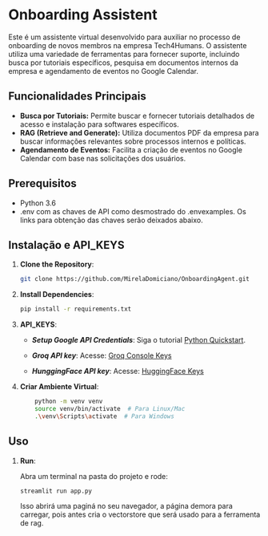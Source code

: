 # Onboarding Assistent

Este é um assistente virtual desenvolvido para auxiliar no processo de onboarding de novos membros na empresa Tech4Humans. O assistente utiliza uma variedade de ferramentas para fornecer suporte, incluindo busca por tutoriais específicos, pesquisa em documentos internos da empresa e agendamento de eventos no Google Calendar.

## Funcionalidades Principais

- **Busca por Tutoriais:** Permite buscar e fornecer tutoriais detalhados de acesso e instalação para softwares específicos.
- **RAG (Retrieve and Generate):** Utiliza documentos PDF da empresa para buscar informações relevantes sobre processos internos e políticas.
- **Agendamento de Eventos:** Facilita a criação de eventos no Google Calendar com base nas solicitações dos usuários.


## Prerequisitos

- Python 3.6 
- .env com as chaves de API como desmostrado do .envexamples. Os links para obtenção das chaves serão deixados abaixo.


## Instalação e API_KEYS

1. **Clone the Repository**:

    ```bash
    git clone https://github.com/MirelaDomiciano/OnboardingAgent.git
    ```
2. **Install Dependencies**:

    ```bash
    pip install -r requirements.txt
    ```
4. **API_KEYS**:
    - ***Setup Google API Credentials***:
        Siga o tutorial [Python Quickstart](https://developers.google.com/calendar/api/quickstart/python).
    
    - ***Groq API key***:
        Acesse: [Groq Console Keys](https://console.groq.com/keys)

    - ***HunggingFace API key***:
        Acesse: [HuggingFace Keys](https://huggingface.co/settings/tokens)

4. **Criar Ambiente Virtual**:
    ```bash
        python -m venv venv
        source venv/bin/activate  # Para Linux/Mac
        .\venv\Scripts\activate  # Para Windows
    ``` 

## Uso

1. **Run**:
    
    Abra um terminal na pasta do projeto e rode:
    ```bash
    streamlit run app.py
    ```
    Isso abrirá uma paginá no seu navegador, a página demora para carregar, pois antes cria o vectorstore que será usado para a ferramenta de rag.




